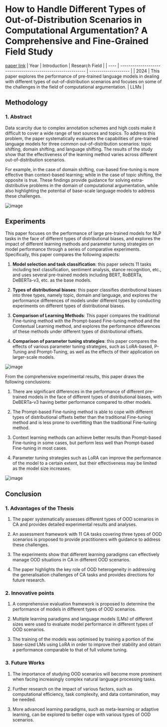 # How to Handle Different Types of Out-of-Distribution Scenarios in Computational Argumentation? A Comprehensive and Fine-Grained Field Study
[paper link](https://arxiv.org/pdf/2309.08316) 
| Year | Introduction                                                         | Research Field                 |
| ---- | ------------------------------------------------------------ | -------------------- |
| 2024 | This paper explores the performance of pre-trained language models in dealing with different types of out-of-distribution scenarios and focuses on some of the challenges in the field of computational argumentation.           |  LLMs        |

## Methodology

### 1. Abstract
Data scarcity due to complex annotation schemes and high costs make it difficult to cover a wide range of text sources and topics. To address this problem, the paper systematically evaluates the capabilities of pre-trained language models for three common out-of-distribution scenarios: topic shifting, domain shifting, and language shifting. The results of the study show that the effectiveness of the learning method varies across different out-of-distribution scenarios. 

For example, in the case of domain shifting, cue-based fine-tuning is more effective than context-based learning; while in the case of topic shifting, the opposite is true. These findings provide guidance for solving extra-distributive problems in the domain of computational argumentation, while also highlighting the potential of base-scale language models to address these challenges.

![image](https://github.com/user-attachments/assets/fb8f1353-8b94-4bb8-acb9-e01752c7e55d)

## Experiments
This paper focuses on the performance of large pre-trained models for NLP tasks in the face of different types of distributional biases, and explores the impact of different learning methods and parameter tuning strategies on model performance through a series of comparative experiments. Specifically, this paper compares the following aspects:

  1. **Model selection and task classification**: this paper selects 11 tasks including text classification, sentiment analysis, stance recognition, etc., and uses several pre-trained models including BERT, RoBERTa, DeBERTa-v3, etc. as the base models.

  2. **Types of distributional biases**: this paper classifies distributional biases into three types, namely topic, domain and language, and explores the performance differences of models under different types by conducting experiments on different types of distributional biases.

  3. **Comparison of Learning Methods**: This paper compares the traditional Fine-tuning method with the Prompt-based Fine-tuning method and the Contextual Learning method, and explores the performance differences of these methods under different types of distributional offsets.

  4. **Comparison of parameter tuning strategies**: this paper compares the effects of various parameter tuning strategies, such as LoRA-based, P-Tuning and Prompt-Tuning, as well as the effects of their application on larger-scale models.
     
![image](https://github.com/user-attachments/assets/349b1572-9eb9-4722-aee7-98f16276c9ae)

From the comprehensive experimental results, this paper draws the following conclusions:

  1. There are significant differences in the performance of different pre-trained models in the face of different types of distributional biases, with DeBERTa-v3 having better performance compared to other models.

  2. The Prompt-based Fine-tuning method is able to cope with different types of distributional offsets better than the traditional Fine-tuning method and is less prone to overfitting than the traditional Fine-tuning method.

  3. Context learning methods can achieve better results than Prompt-based Fine-tuning in some cases, but perform less well than Prompt-based Fine-tuning in most cases.

  4. Parameter tuning strategies such as LoRA can improve the performance of the model to a certain extent, but their effectiveness may be limited as the model size increases.

![image](https://github.com/user-attachments/assets/48f4260f-cbe0-43d3-a835-dd3fa15b7db4)

## Conclusion

### 1. Advantages of the Thesis
  1. The paper systematically assesses different types of OOD scenarios in CA and provides detailed experimental results and analyses.
  
  2. An assessment framework with 11 CA tasks covering three types of OOD scenarios is proposed to provide practitioners with guidance to address these challenges.
  
  3. The experiments show that different learning paradigms can effectively manage OOD situations in CA in different OOD scenarios.
  
  4. The paper highlights the key role of OOD heterogeneity in addressing the generalisation challenges of CA tasks and provides directions for future research.

### 2. Innovative points
  1. A comprehensive evaluation framework is proposed to determine the performance of models in different types of OOD scenarios.
  
  2. Multiple learning paradigms and language models (LMs) of different sizes were used to evaluate model performance in different types of OOD scenarios.
  
  3. The training of the models was optimised by training a portion of the base-sized LMs using LoRA in order to improve their stability and obtain a performance comparable to that of full volume tuning.

### 3. Future Works
  1. The importance of studying OOD scenarios will become more prominent when facing increasingly complex natural language processing tasks.
  
  2. Further research on the impact of various factors, such as computational efficiency, task complexity, and data contamination, may be needed.
  
  3. More advanced learning paradigms, such as meta-learning or adaptive learning, can be explored to better cope with various types of OOD scenarios.   
